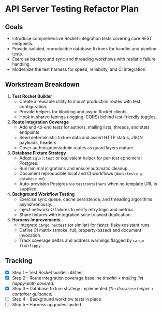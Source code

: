 # API Server Testing Refactor Plan

## Goals
- Introduce comprehensive Rocket integration tests covering core REST endpoints.
- Provide isolated, reproducible database fixtures for handler and pipeline tests.
- Exercise background sync and threading workflows with realistic failure handling.
- Modernize the test harness for speed, reliability, and CI integration.

## Workstream Breakdown
1. **Test Rocket Builder**
   - Create a reusable utility to mount production routes with test configuration.
   - Provide helpers for blocking and async Rocket clients.
   - Hook in shared fairings (logging, CORS) behind test-friendly toggles.
2. **Route Integration Coverage**
   - Add end-to-end tests for authors, mailing lists, threads, and stats endpoints.
   - Seed deterministic fixture data and assert HTTP status, JSON payloads, headers.
   - Cover authorization/admin routes as guard layers mature.
3. **Database Fixture Strategy**
   - Adopt `sqlx::test` or equivalent helper for per-test ephemeral Postgres.
   - Run minimal migrations and ensure automatic cleanup.
   - Document reproducible local and CI workflows (`docs/testing-database.md`).
   - Auto-provision Postgres via `testcontainers` when no template URL is supplied.
4. **Background Workflow Testing**
   - Exercise sync queue, cache persistence, and threading algorithms asynchronously.
   - Inject network/IO failures to verify retry logic and metrics.
   - Share fixtures with integration suite to avoid duplication.
5. **Harness Improvements**
   - Integrate `cargo nextest` (or similar) for faster, flaky-resistant runs.
   - Define CI matrix (smoke, full, property-based) and document invocation.
   - Track coverage deltas and address warnings flagged by `cargo fix`/`clippy`.

## Tracking
- [x] Step 1 – Test Rocket builder utilities
- [x] Step 2 – Route integration coverage baseline *(health + mailing list happy-path covered)*
- [x] Step 3 – Database fixture strategy implemented *(`TestDatabase` helper + container guidance)*
- [ ] Step 4 – Background workflow tests in place
- [ ] Step 5 – Harness upgrades landed
